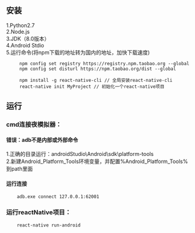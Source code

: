 ## 安装
1.Python2.7<br>
2.Node.js<br>
3.JDK（8.0版本）<br>
4.Android Stdio<br>
5.运行命令(将npm下载的地址转为国内的地址，加快下载速度)
```
     npm config set registry https://registry.npm.taobao.org --global 
     npm config set disturl https://npm.taobao.org/dist --global

     npm install -g react-native-cli // 全局安装react-native-cli
     react-native init MyProject // 初始化一个react-native项目
```



## 运行
### cmd连接夜模拟器：
#### 错误：adb不是内部或外部命令
1.正确的目录运行：androidStudio\Android\sdk\platform-tools<br>
2.新建Android_Platform_Tools环境变量，并配置%Android_Platform_Tools%到path里面<br>
#### 运行连接
```
    adb.exe connect 127.0.0.1:62001
```

### 运行reactNative项目：
```
    react-native run-android
```
